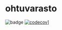 # ohtuvarasto

![badge](https://github.com/JHNUL/ohtuvarasto/workflows/CI/badge.svg) [![codecov](https://codecov.io/github/JHNUL/ohtuvarasto/branch/main/graph/badge.svg?token=0JJJ58XIDS)](https://codecov.io/github/JHNUL/ohtuvarasto)]
